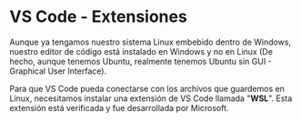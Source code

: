 # VS Code - Extensiones

Aunque ya tengamos nuestro sistema Linux embebido dentro de Windows, nuestro editor de código está instalado en Windows y no en Linux (De hecho, aunque tenemos Ubuntu, realmente tenemos Ubuntu sin GUI - Graphical User Interface).

Para que VS Code pueda conectarse con los archivos que guardemos en Linux, necesitamos instalar una extensión de VS Code llamada "**WSL**". Esta extensión está verificada y fue desarrollada por Microsoft.
